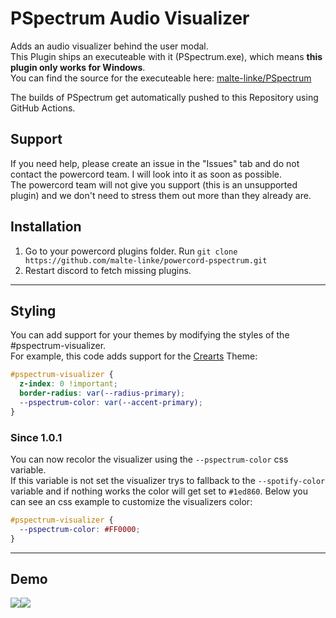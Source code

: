 # PSpectrum Audio Visualizer

Adds an audio visualizer behind the user modal. <br>
This Plugin ships an executeable with it (PSpectrum.exe), which means **this plugin only works for Windows**.<br>
You can find the source for the executeable here: <a href="https://github.com/malte-linke/PSpectrum">malte-linke/PSpectrum</a>

The builds of PSpectrum get automatically pushed to this Repository using GitHub Actions.

## Support

If you need help, please create an issue in the "Issues" tab and do not contact the powercord team. I will look into it as soon as possible.</br>
The powercord team will not give you support (this is an unsupported plugin) and we don't need to stress them out more than they already are.

## Installation

1. Go to your powercord plugins folder. Run ``git clone https://github.com/malte-linke/powercord-pspectrum.git``
2. Restart discord to fetch missing plugins.

---

## Styling

You can add support for your themes by modifying the styles of the #pspectrum-visualizer.<br>
For example, this code adds support for the <a href="https://github.com/CorellanStoma/CreArts-Discord">Crearts</a> Theme:
```css
#pspectrum-visualizer {
  z-index: 0 !important;
  border-radius: var(--radius-primary);
  --pspectrum-color: var(--accent-primary);
}
```

### Since 1.0.1

You can now recolor the visualizer using the ``--pspectrum-color`` css variable.<br>
If this variable is not set the visualizer trys to fallback to the ``--spotify-color`` variable and if nothing works the color will get set to ``#1ed860``.
Below you can see an css example to customize the visualizers color:
```css
#pspectrum-visualizer {
  --pspectrum-color: #FF0000;
}
```

---

## Demo

<img src="https://i.imgur.com/vbEoXAm.gif"><img src="https://i.imgur.com/jOZhMS2.gif">
